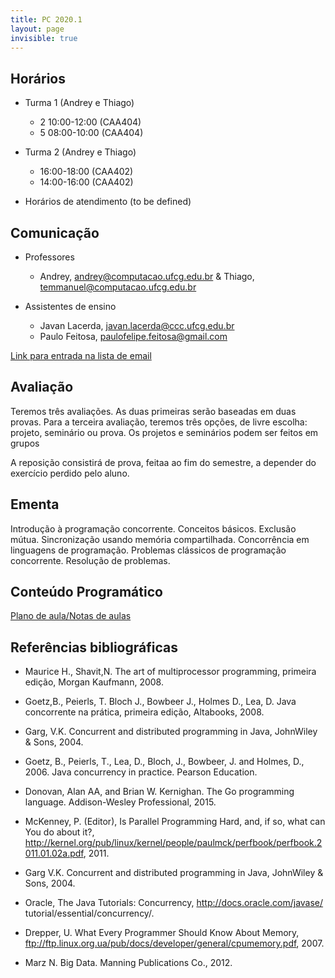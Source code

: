 ```yaml
---
title: PC 2020.1
layout: page
invisible: true
---
```


## Horários

* Turma 1 (Andrey e Thiago)
    * 2 10:00-12:00 (CAA404)
    * 5 08:00-10:00 (CAA404)
* Turma 2 (Andrey e Thiago)
    * 16:00-18:00 (CAA402)
    * 14:00-16:00 (CAA402)

* Horários de atendimento (to be defined)

## Comunicação

* Professores
    * Andrey, andrey@computacao.ufcg.edu.br & Thiago, temmanuel@computacao.ufcg.edu.br

* Assistentes de ensino
    * Javan Lacerda, javan.lacerda@ccc.ufcg.edu.br
    * Paulo Feitosa, paulofelipe.feitosa@gmail.com

[Link para entrada na lista de email](https://groups.google.com/forum/#!forum/pc-ufcg-20201/join)

## Avaliação
Teremos três avaliações. As duas primeiras serão baseadas em duas provas. Para a terceira avaliação, teremos três opções, de livre escolha: projeto, seminário ou prova. Os projetos e seminários podem ser feitos em grupos

A reposição consistirá de prova, feitaa ao fim do semestre, a depender do exercício perdido pelo aluno.

## Ementa
Introdução à programação concorrente. Conceitos básicos. Exclusão mútua. Sincronização usando memória compartilhada. Concorrência em linguagens de programação. Problemas clássicos de programação concorrente. Resolução de problemas.

## Conteúdo Programático

[Plano de aula/Notas de aulas](https://docs.google.com/spreadsheets/d/18NbDyO2sQqcLPjLFbN5dgos6TnCk_qs-tfvNXUN-LLE/edit?usp=sharing)

## Referências bibliográficas

* Maurice H., Shavit,N. The art of multiprocessor programming, primeira edição, Morgan Kaufmann, 2008.
* Goetz,B., Peierls, T. Bloch J., Bowbeer J., Holmes D., Lea, D. Java concorrente na prática, primeira edição, Altabooks, 2008.
* Garg, V.K. Concurrent and distributed programming in Java, JohnWiley & Sons, 2004.

* Goetz, B., Peierls, T., Lea, D., Bloch, J., Bowbeer, J. and Holmes, D., 2006. Java concurrency in practice. Pearson Education.
* Donovan, Alan AA, and Brian W. Kernighan. The Go programming language. Addison-Wesley Professional, 2015.

* McKenney, P. (Editor), Is Parallel Programming Hard, and, if so, what can You do about it?, http://kernel.org/pub/linux/kernel/people/paulmck/perfbook/perfbook.2011.01.02a.pdf, 2011.
* Garg V.K. Concurrent and distributed programming in Java, JohnWiley & Sons, 2004.
* Oracle, The Java Tutorials: Concurrency, http://docs.oracle.com/javase/ tutorial/essential/concurrency/.
* Drepper, U. What Every Programmer Should Know About Memory, ftp://ftp.linux.org.ua/pub/docs/developer/general/cpumemory.pdf, 2007.
* Marz N. Big Data. Manning Publications Co., 2012.
